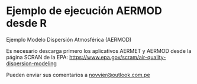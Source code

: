# Ejemplo de ejecución AERMOD desde R
Ejemplo Modelo Dispersión Atmosférica (AERMOD)

Es necesario descarga primero los aplicativos AERMET y AERMOD desde la página SCRAN de la EPA:
https://www.epa.gov/scram/air-quality-dispersion-modeling

Pueden enviar sus comentarios a novvier@outlook.com.pe
